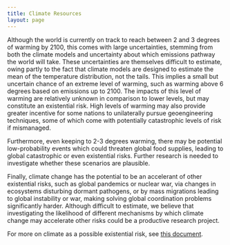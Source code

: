 ```yaml
---
title: Climate Resources
layout: page
---
```


Although the world is currently on track to reach between 2 and 3 degrees of warming by 2100, this comes with large uncertainties, stemming from both the climate models and uncertainty about which emissions pathway the world will take. These uncertainties are themselves difficult to estimate, owing partly to the fact that climate models are designed to estimate the mean of the temperature distribution, not the tails. This implies a small but uncertain chance of an extreme level of warming, such as warming above 6 degrees based on emissions up to 2100. The impacts of this level of warming are relatively unknown in comparison to lower levels, but may constitute an existential risk. High levels of warming may also provide greater incentive for some nations to unilaterally pursue geoengineering techniques, some of which come with potentially catastrophic levels of risk if mismanaged.

Furthermore, even keeping to 2-3 degrees warming, there may be potential low-probability events which could threaten global food supplies, leading to global catastrophic or even existential risks. Further research is needed to investigate whether these scenarios are plausible.

Finally, climate change has the potential to be an accelerant of other existential risks, such as global pandemics or nuclear war, via changes in ecosystems disturbing dormant pathogens, or by mass migrations leading to global instability or war, making solving global coordination problems significantly harder. Although difficult to estimate, we believe that investigating the likelihood of different mechanisms by which climate change may accelerate other risks could be a productive research project.

For more on climate as a possible existential risk, see [this document](https://docs.google.com/document/d/1qmHh-cshTCMT8LX0Y5wSQm8FMBhaxhQ8OlOeRLkXIF0/edit).
